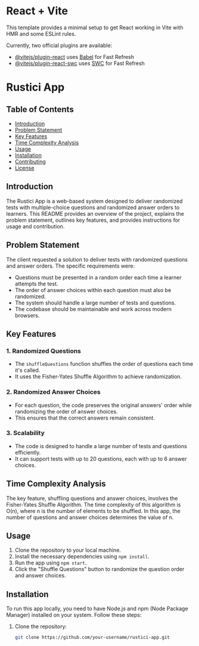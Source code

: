 # React + Vite

This template provides a minimal setup to get React working in Vite with HMR and some ESLint rules.

Currently, two official plugins are available:

- [@vitejs/plugin-react](https://github.com/vitejs/vite-plugin-react/blob/main/packages/plugin-react/README.md) uses [Babel](https://babeljs.io/) for Fast Refresh
- [@vitejs/plugin-react-swc](https://github.com/vitejs/vite-plugin-react-swc) uses [SWC](https://swc.rs/) for Fast Refresh

# Rustici App

## Table of Contents

- [Introduction](#introduction)
- [Problem Statement](#problem-statement)
- [Key Features](#key-features)
- [Time Complexity Analysis](#time-complexity-analysis)
- [Usage](#usage)
- [Installation](#installation)
- [Contributing](#contributing)
- [License](#license)

## Introduction

The Rustici App is a web-based system designed to deliver randomized tests with multiple-choice questions and randomized answer orders to learners. This README provides an overview of the project, explains the problem statement, outlines key features, and provides instructions for usage and contribution.

## Problem Statement

The client requested a solution to deliver tests with randomized questions and answer orders. The specific requirements were:

- Questions must be presented in a random order each time a learner attempts the test.
- The order of answer choices within each question must also be randomized.
- The system should handle a large number of tests and questions.
- The codebase should be maintainable and work across modern browsers.

## Key Features

### 1. Randomized Questions

- The `shuffleQuestions` function shuffles the order of questions each time it's called.
- It uses the Fisher-Yates Shuffle Algorithm to achieve randomization.

### 2. Randomized Answer Choices

- For each question, the code preserves the original answers' order while randomizing the order of answer choices.
- This ensures that the correct answers remain consistent.

### 3. Scalability

- The code is designed to handle a large number of tests and questions efficiently.
- It can support tests with up to 20 questions, each with up to 6 answer choices.

## Time Complexity Analysis

The key feature, shuffling questions and answer choices, involves the Fisher-Yates Shuffle Algorithm. The time complexity of this algorithm is O(n), where n is the number of elements to be shuffled. In this app, the number of questions and answer choices determines the value of n.

## Usage

1. Clone the repository to your local machine.
2. Install the necessary dependencies using `npm install`.
3. Run the app using `npm start`.
4. Click the "Shuffle Questions" button to randomize the question order and answer choices.

## Installation

To run this app locally, you need to have Node.js and npm (Node Package Manager) installed on your system. Follow these steps:

1. Clone the repository:

   ```bash
   git clone https://github.com/your-username/rustici-app.git
